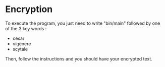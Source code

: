 # Encryption

To execute the program, you just need to write "bin/main" followed by one of the 3 key words :
- cesar
- vigenere
- scytale

Then, follow the instructions and you should have your encrypted text.
